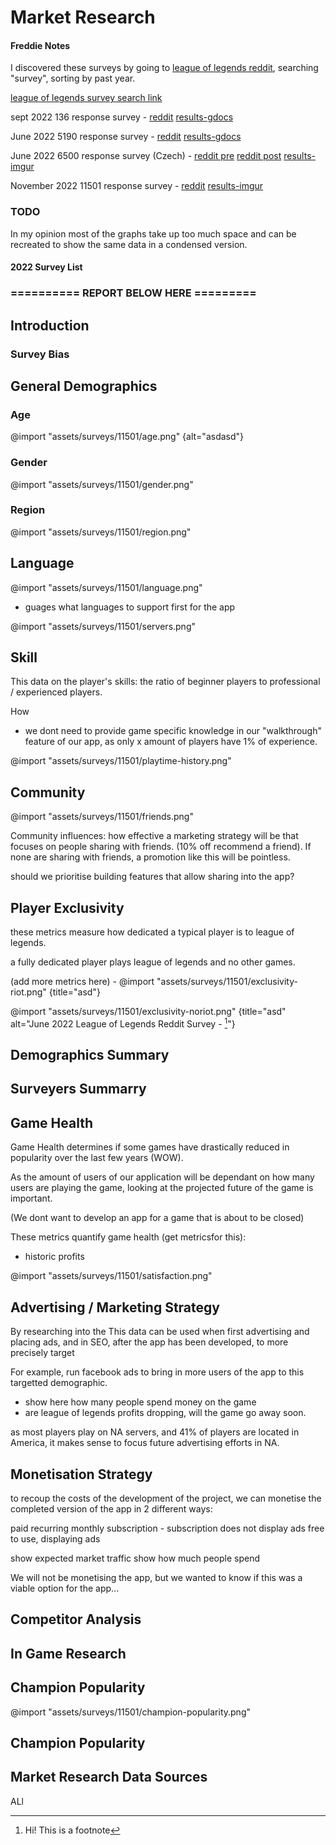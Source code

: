 

# Market Research









#### Freddie Notes
I discovered these surveys by going to [league of legends reddit](https://www.reddit.com/r/leagueoflegends), searching "survey", sorting by past year.

[league of legends survey search link](https://www.reddit.com/r/leagueoflegends/search/?q=survey&restrict_sr=1&sr_nsfw=&t=year)


sept 2022 136 response survey - [reddit](https://www.reddit.com/r/leagueoflegends/comments/xpqvvk/results_of_league_of_legends_survey/) [results-gdocs](https://docs.google.com/presentation/d/13W1MWgd7RT9RGkmwYr7_zsP1W2p1ParS/edit#slide=id.p1)

June 2022 5190 response survey - [reddit](https://www.reddit.com/r/leagueoflegends/comments/vjq47h/who_is_the_most_popular_champion_take_the/) [results-gdocs](https://docs.google.com/forms/d/e/1FAIpQLSe-9ihTaKFpSoL_rapmvj9cHzRtnJPpJ7jrNco-lHHXvr6hRQ/viewanalytics)

June 2022 6500 response survey (Czech) - [reddit pre](https://www.reddit.com/r/lux/comments/v9l0eh/help_me_please_with_a_school_project_40_seconds/
) [reddit post](https://www.reddit.com/r/leagueoflegends/comments/vc79xr/here_are_the_results_of_the_survey_i_asked_you_to/) [results-imgur](https://imgur.com/a/CpmLG7Y)

November 2022 11501 response survey - [reddit](https://www.reddit.com/r/leagueoflegends/comments/ynupp5/what_is_the_most_hated_champion_is_the_sub_biased/) [results-imgur](https://imgur.com/a/faxtpHx) 


### TODO
In my opinion most of the graphs take up too much space and can be recreated to show the same data in a condensed version.


#### 2022 Survey List


### ========== REPORT BELOW HERE =========

## Introduction


### Survey Bias




## General Demographics



### Age
@import "assets/surveys/11501/age.png" {alt="asdasd"}


### Gender
@import "assets/surveys/11501/gender.png"




### Region
@import "assets/surveys/11501/region.png"



## Language

@import "assets/surveys/11501/language.png"  
- guages what languages to support first for the app


@import "assets/surveys/11501/servers.png"





## Skill

This data on the player's skills:
the ratio of beginner players to professional / experienced players. 

How 


- we dont need to provide game specific knowledge in our "walkthrough" feature of our app, as only x amount of players have 1% of experience.

@import "assets/surveys/11501/playtime-history.png"  


## Community

@import "assets/surveys/11501/friends.png"


Community influences:
how effective a marketing strategy will be that focuses on people sharing with friends. (10% off recommend a friend). 
If none are sharing with friends, a promotion like this will be pointless.

should we prioritise building features that allow sharing into the app?


## Player Exclusivity
these metrics measure how dedicated a typical player is to league of legends.

a fully dedicated player plays league of legends and no other games.

(add more metrics here) - 
@import "assets/surveys/11501/exclusivity-riot.png" {title="asd"}




@import "assets/surveys/11501/exclusivity-noriot.png"  {title="asd" alt="June 2022 League of Legends Reddit Survey - [^1]"}


## Demographics Summary



## Surveyers Summarry



## Game Health

Game Health determines if 
some games have drastically reduced in popularity over the last few years (WOW).

As the amount of users of our application will be dependant on how many users are playing the game, looking at the projected future of the game is important.

(We dont want to develop an app for a game that is about to be closed)

These metrics quantify game health (get metricsfor this):

- historic profits


@import "assets/surveys/11501/satisfaction.png"



## Advertising / Marketing Strategy


By researching into the 
This data can be used when first advertising and placing ads, and in SEO, after the app has been developed, to more precisely target

For example, run facebook ads to bring in more users of the app to this targetted demographic.

- show here how many people spend money on the game
- are league of legends profits dropping, will the game go away soon.

as most players play on NA servers, and 41% of players are located in America, it makes sense to focus future advertising efforts in NA.




## Monetisation Strategy
to recoup the costs of the development of the project, we can monetise the completed version of the app in 2 different ways:


paid recurring monthly subscription - subscription does not display ads
free to use, displaying ads


show expected market traffic
show how much people spend

We will not be monetising the app, but we wanted to know if this was a viable option for the app...



[^1]: Hi! This is a footnote



## Competitor Analysis


## In Game Research


## Champion Popularity
@import "assets/surveys/11501/champion-popularity.png"


## Champion Popularity

<!-- <!-- @import "assets/surveys/11501/playtime-weekly.png" -->



## Market Research Data Sources
ALl